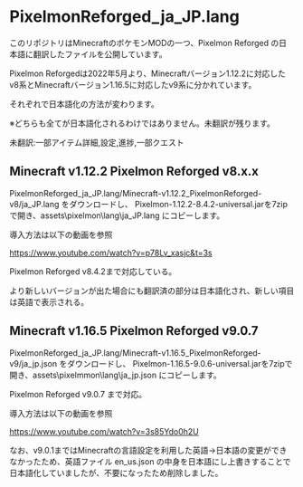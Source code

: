 # PixelmonReforged_ja_JP.lang
このリポジトリはMinecraftのポケモンMODの一つ、Pixelmon Reforged の日本語に翻訳したファイルを公開しています。

Pixelmon Reforgedは2022年5月より、Minecraftバージョン1.12.2に対応したv8系とMinecraftバージョン1.16.5に対応したv9系に分かれています。

それぞれで日本語化の方法が変わります。

※どちらも全てが日本語化されるわけではありません。未翻訳が残ります。

未翻訳:一部アイテム詳細,設定,進捗,一部クエスト


## Minecraft v1.12.2 Pixelmon Reforged v8.x.x

PixelmonReforged_ja_JP.lang/Minecraft-v1.12.2_PixelmonReforged-v8/ja_JP.lang をダウンロードし、
Pixelmon-1.12.2-8.4.2-universal.jarを7zipで開き、assets\pixelmon\lang\ja_JP.lang にコピーします。

導入方法は以下の動画を参照

https://www.youtube.com/watch?v=p78Lv_xasjc&t=3s

Pixelmon Reforged v8.4.2まで対応している。

より新しいバージョンが出た場合にも翻訳済の部分は日本語化され、新しい項目は英語で表示される。


## Minecraft v1.16.5 Pixelmon Reforged v9.0.7

PixelmonReforged_ja_JP.lang/Minecraft-v1.16.5_PixelmonReforged-v9/ja_jp.json をダウンロードし、
Pixelmon-1.16.5-9.0.6-universal.jarを7zipで開き、assets\pixelmmon\lang\ja_jp.json にコピーします。

Pixelmon Reforged v9.0.7 まで対応。

導入方法は以下の動画を参照

https://www.youtube.com/watch?v=3s85Ydo0h2U


なお、v9.0.1まではMinecraftの言語設定を利用した英語->日本語の変更ができなかったため、英語ファイル en_us.json の中身を日本語にし上書きすることで日本語化していましたが、不要になったため削除しました。
